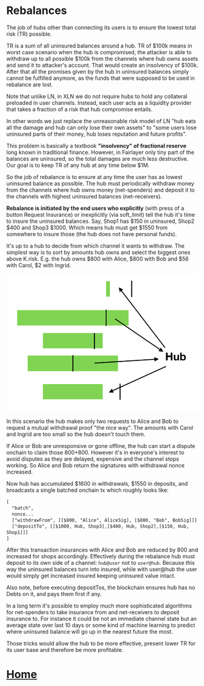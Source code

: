 # Rebalances

The job of hubs other than connecting its users is to ensure the lowest total risk (TR) possible.

TR is a sum of all uninsured balances around a hub. TR of $100k means in worst case scenario when the hub is compromised, the attacker is able to withdraw up to all possible $100k from the channels where hub owns assets and send it to attacker's account. That would create an insolvency of $100k. After that all the promises given by the hub in uninsured balances simply cannot be fulfilled anymore, as the funds that were supposed to be used in rebalance are lost.

Note that unlike LN, in XLN we do not require hubs to hold any collateral preloaded in user channels. Instead, each user acts as a liquidity provider that takes a fraction of a risk that hub compromise entails. 

In other words we just replace the unreasonable risk model of LN "hub eats all the damage and hub can only lose their own assets" to "some users lose uninsured parts of their money, hub loses reputation and future profits".

This problem is basically a textbook **"insolvency" of fractional reserve** long known in traditional finance. However, in Fairlayer only tiny part of the balances are uninsured, so the total damages are much less destructive. Our goal is to keep TR of any hub at any time below $1M. 

So the job of rebalance is to ensure at any time the user has as lowest uninsured balance as possible. The hub must periodically withdraw money from the channels where hub owns money (net-spenders) and deposit it to the channels with highest uninsured balances (net-receivers).

**Rebalance is initiated by the end users who explicitly** (with press of a button Request Insurance) or inexplicitly (via soft_limit) tell the hub it's time to insure the uninsured balances. Say, Shop1 has $150 in uninsured, Shop2 $400 and Shop3 $1000. Which means hub must get $1550 from somewhere to insure those (the hub does not have personal funds).

It's up to a hub to decide from which channel it wants to withdraw. The simplest way is to sort by amounts hub owns and select the biggest ones above K.risk. E.g. the hub owns $800 with Alice, $800 with Bob and $56 with Carol, $2 with Ingrid.

![/wiki/spenderstoreceivers.png](/wiki/spenderstoreceivers.png)

In this scenario the hub makes only two requests to Alice and Bob to request a mutual withdrawal proof "the nice way". The amounts with Carol and Ingrid are too small so the hub doesn't touch them.

If Alice or Bob are unresponsive or gone offline, the hub can start a dispute onchain to claim those $800+$800. However it's in everyone's interest to avoid disputes as they are delayed, expensive and the channel stops working. So Alice and Bob return the signatures with withdrawal nonce increased.

Now hub has accumulated $1600 in withdrawals, $1550 in deposits, and broadcasts a single batched onchain tx which roughly looks like:

```
[
  "batch",
  nonce...
  ["withdrawFrom", [[$800, "Alice", AliceSig], [$800, "Bob", BobSig]]]
  ["depositTo", [[$1000, Hub, Shop3],[$400, Hub, Shop2],[$150, Hub, Shop1]]]
] 
```

After this transaction insurances with Alice and Bob are reduced by 800 and increased for shops accordingly. Effectively during the rebalance hub must deposit to its own side of a channel: `hub@user` not to `user@hub`. Because this way the uninsured balances turn into insured, while with user@hub the user would simply get increased insured keeping uninsured value intact.

Also note, before executing depositTos, the blockchain ensures hub has no Debts on it, and pays them first if any. 

In a long term it's possible to employ much more sophisticated algorithms for net-spenders to take insurance from and net-receivers to deposit insurance to. For instance it could be not an immediate channel state but an average state over last 10 days or some kind of machine learning to predict where uninsured balance will go up in the nearest future the most. 

Those tricks would allow the hub to be more effective, present lower TR for its user base and therefore be more profitable.



# [Home](/wiki/start.md)

